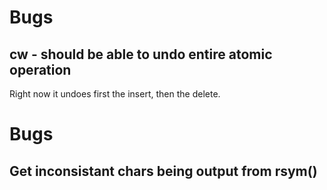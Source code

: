 # Bugs

## cw - should be able to undo entire atomic operation

Right now it undoes first the insert, then the delete.
# Bugs

## Get inconsistant chars being output from rsym()

